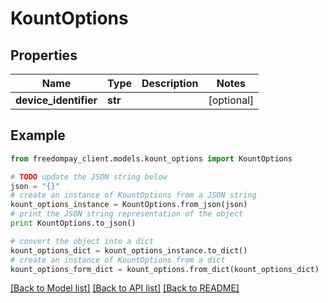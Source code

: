 # KountOptions


## Properties
Name | Type | Description | Notes
------------ | ------------- | ------------- | -------------
**device_identifier** | **str** |  | [optional] 

## Example

```python
from freedompay_client.models.kount_options import KountOptions

# TODO update the JSON string below
json = "{}"
# create an instance of KountOptions from a JSON string
kount_options_instance = KountOptions.from_json(json)
# print the JSON string representation of the object
print KountOptions.to_json()

# convert the object into a dict
kount_options_dict = kount_options_instance.to_dict()
# create an instance of KountOptions from a dict
kount_options_form_dict = kount_options.from_dict(kount_options_dict)
```
[[Back to Model list]](../README.md#documentation-for-models) [[Back to API list]](../README.md#documentation-for-api-endpoints) [[Back to README]](../README.md)


